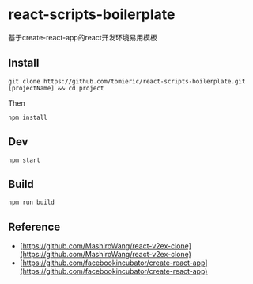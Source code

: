 # react-scripts-boilerplate
基于create-react-app的react开发环境易用模板


## Install

```
git clone https://github.com/tomieric/react-scripts-boilerplate.git [projectName] && cd project
```

Then

```
npm install
```

## Dev

```
npm start
```

## Build

```
npm run build
```

## Reference

- [https://github.com/MashiroWang/react-v2ex-clone](https://github.com/MashiroWang/react-v2ex-clone)
- [https://github.com/facebookincubator/create-react-app](https://github.com/facebookincubator/create-react-app)